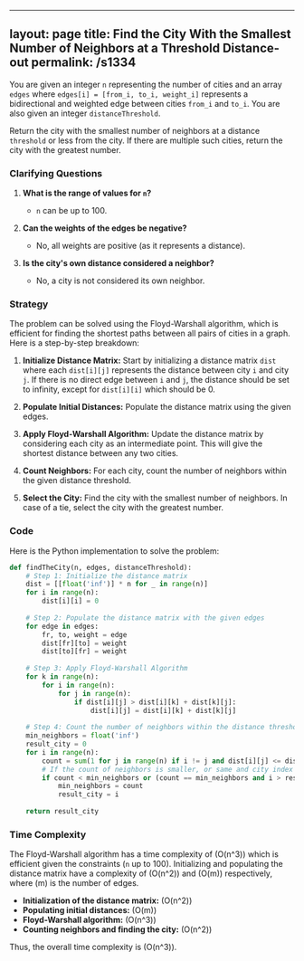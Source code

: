 
---
layout: page
title:  Find the City With the Smallest Number of Neighbors at a Threshold Distance-out
permalink: /s1334
---

You are given an integer `n` representing the number of cities and an array `edges` where `edges[i] = [from_i, to_i, weight_i]` represents a bidirectional and weighted edge between cities `from_i` and `to_i`. You are also given an integer `distanceThreshold`.

Return the city with the smallest number of neighbors at a distance `threshold` or less from the city. If there are multiple such cities, return the city with the greatest number.

### Clarifying Questions

1. **What is the range of values for `n`?**
   - `n` can be up to 100.
   
2. **Can the weights of the edges be negative?**
   - No, all weights are positive (as it represents a distance).

3. **Is the city's own distance considered a neighbor?**
   - No, a city is not considered its own neighbor.

### Strategy

The problem can be solved using the Floyd-Warshall algorithm, which is efficient for finding the shortest paths between all pairs of cities in a graph. Here is a step-by-step breakdown:

1. **Initialize Distance Matrix:** Start by initializing a distance matrix `dist` where each `dist[i][j]` represents the distance between city `i` and city `j`. If there is no direct edge between `i` and `j`, the distance should be set to infinity, except for `dist[i][i]` which should be 0.

2. **Populate Initial Distances:** Populate the distance matrix using the given edges.

3. **Apply Floyd-Warshall Algorithm:** Update the distance matrix by considering each city as an intermediate point. This will give the shortest distance between any two cities.

4. **Count Neighbors:** For each city, count the number of neighbors within the given distance threshold.

5. **Select the City:** Find the city with the smallest number of neighbors. In case of a tie, select the city with the greatest number.

### Code

Here is the Python implementation to solve the problem:

```python
def findTheCity(n, edges, distanceThreshold):
    # Step 1: Initialize the distance matrix
    dist = [[float('inf')] * n for _ in range(n)]
    for i in range(n):
        dist[i][i] = 0
    
    # Step 2: Populate the distance matrix with the given edges
    for edge in edges:
        fr, to, weight = edge
        dist[fr][to] = weight
        dist[to][fr] = weight
    
    # Step 3: Apply Floyd-Warshall Algorithm
    for k in range(n):
        for i in range(n):
            for j in range(n):
                if dist[i][j] > dist[i][k] + dist[k][j]:
                    dist[i][j] = dist[i][k] + dist[k][j]
    
    # Step 4: Count the number of neighbors within the distance threshold for each city
    min_neighbors = float('inf')
    result_city = 0
    for i in range(n):
        count = sum(1 for j in range(n) if i != j and dist[i][j] <= distanceThreshold)
        # If the count of neighbors is smaller, or same and city index is larger, update result_city
        if count < min_neighbors or (count == min_neighbors and i > result_city):
            min_neighbors = count
            result_city = i
    
    return result_city
```

### Time Complexity

The Floyd-Warshall algorithm has a time complexity of \(O(n^3)\) which is efficient given the constraints (`n` up to 100). Initializing and populating the distance matrix have a complexity of \(O(n^2)\) and \(O(m)\) respectively, where \(m\) is the number of edges.

- **Initialization of the distance matrix:** \(O(n^2)\)
- **Populating initial distances:** \(O(m)\)
- **Floyd-Warshall algorithm:** \(O(n^3)\)
- **Counting neighbors and finding the city:** \(O(n^2)\)

Thus, the overall time complexity is \(O(n^3)\).